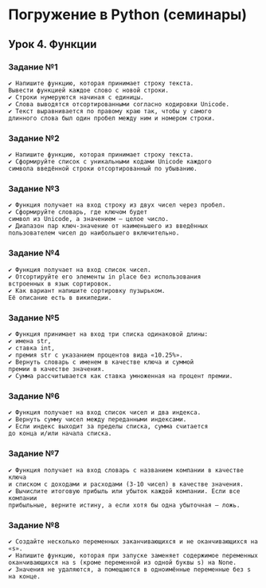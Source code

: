 # Погружение в Python (семинары)
## Урок 4. Функции
### Задание №1
    ✔ Напишите функцию, которая принимает строку текста.
    Вывести функцией каждое слово с новой строки.
    ✔ Строки нумеруются начиная с единицы.
    ✔ Слова выводятся отсортированными согласно кодировки Unicode.
    ✔ Текст выравнивается по правому краю так, чтобы у самого
    длинного слова был один пробел между ним и номером строки.
### Задание №2
    ✔ Напишите функцию, которая принимает строку текста.
    ✔ Сформируйте список с уникальными кодами Unicode каждого
    символа введённой строки отсортированный по убыванию.
### Задание №3
    ✔ Функция получает на вход строку из двух чисел через пробел.
    ✔ Сформируйте словарь, где ключом будет
    символ из Unicode, а значением — целое число.
    ✔ Диапазон пар ключ-значение от наименьшего из введённых
    пользователем чисел до наибольшего включительно.
### Задание №4
    ✔ Функция получает на вход список чисел.
    ✔ Отсортируйте его элементы in place без использования
    встроенных в язык сортировок.
    ✔ Как вариант напишите сортировку пузырьком.
    Её описание есть в википедии.
### Задание №5
    ✔ Функция принимает на вход три списка одинаковой длины:
    ✔ имена str,
    ✔ ставка int,
    ✔ премия str с указанием процентов вида «10.25%».
    ✔ Вернуть словарь с именем в качестве ключа и суммой
    премии в качестве значения.
    ✔ Сумма рассчитывается как ставка умноженная на процент премии.
### Задание №6
    ✔ Функция получает на вход список чисел и два индекса.
    ✔ Вернуть сумму чисел между переданными индексами.
    ✔ Если индекс выходит за пределы списка, сумма считается
    до конца и/или начала списка.
### Задание №7
    ✔ Функция получает на вход словарь с названием компании в качестве ключа
    и списком с доходами и расходами (3-10 чисел) в качестве значения.
    ✔ Вычислите итоговую прибыль или убыток каждой компании. Если все компании
    прибыльные, верните истину, а если хотя бы одна убыточная — ложь.
### Задание №8
    ✔ Создайте несколько переменных заканчивающихся и не оканчивающихся на «s».
    ✔ Напишите функцию, которая при запуске заменяет содержимое переменных
    оканчивающихся на s (кроме переменной из одной буквы s) на None.
    ✔ Значения не удаляются, а помещаются в одноимённые переменные без s на конце.